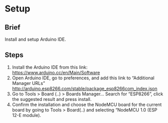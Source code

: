 # Setup

## Brief

Install and setup Arduino IDE.

## Steps

1. Install the Arduino IDE from this link: https://www.arduino.cc/en/Main/Software
2. Open Arduino IDE, go to preferences, and add this link to “Additional Manager URLs” http://arduino.esp8266.com/stable/package_esp8266com_index.json 
3. Go to Tools > Board (..) > Boards Manager… Search for “ESP8266”, click the suggested result and press install. 
4. Confirm the installation and choose the NodeMCU board for the current board by going to Tools > Board(..) and selecting “NodeMCU 1.0 (ESP 12-E module).
